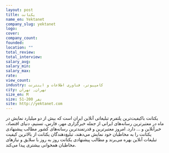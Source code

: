 ```yaml
---
layout: post
title: یکتانت
name_en: Yektanet
company_slug: yektanet
logo: 
cover: 
company_count:
founded:
location: ""
total_review: 
total_interview: 
salary_avg: 
salary_min: 
salary_max: 
rate: 
view_count: 
industry: کامپیوتر، فناوری اطلاعات و اینترنت
city: تهران, تهران
size_en: M
size: 51-200 نفر
site: http://yektanet.com
---
```


یکتانت باکیفیت‌ترین پلتفرم تبلیغاتی آنلاین ایران است که بیش از دو میلیارد نمایش در ماه در معتبرترین رسانه‌های ایرانی از جمله خبرگزاری مهر، فارس، تسنیم، دنیای اقتصاد، خبرآنلاین و ... دارد.  امروز معتبرترین و قدرتمندترین رسانه‌های کشور مطالب پیشنهادی یکتانت را به مخاطبان خود نمایش می‌دهند، تبلیغ‌دهندگان یکتانت از بالاترین کیفیت تبلیغات آنلاین بهره می‌برند و مطالب پیشنهادی یکتانت روز به روز با سلایق و نیازهای مخاطبان همخوانی بیشتری پیدا می‌کند.
